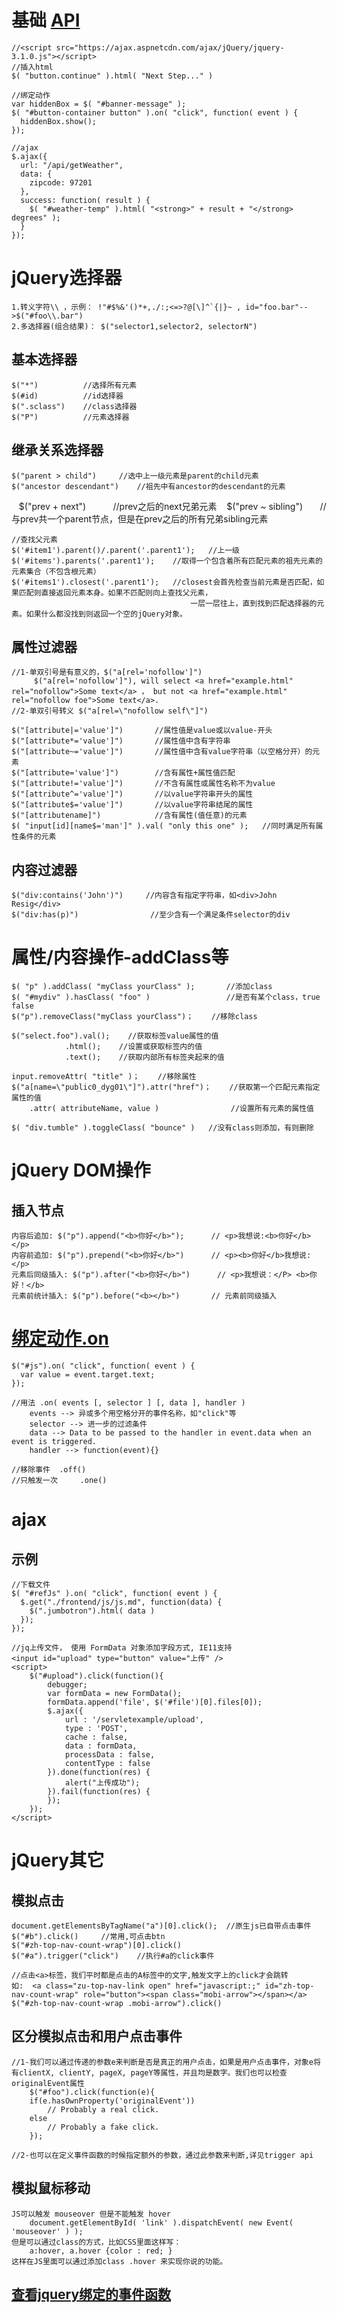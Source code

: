 # 基础 [API](http://api.jquery.com/)
	//<script src="https://ajax.aspnetcdn.com/ajax/jQuery/jquery-3.1.0.js"></script>
	//插入html
	$( "button.continue" ).html( "Next Step..." )

	//绑定动作
	var hiddenBox = $( "#banner-message" );
	$( "#button-container button" ).on( "click", function( event ) {
	  hiddenBox.show();
	});

	//ajax
	$.ajax({
	  url: "/api/getWeather",
	  data: {
	    zipcode: 97201
	  },
	  success: function( result ) {
	    $( "#weather-temp" ).html( "<strong>" + result + "</strong> degrees" );
	  }
	});

# jQuery选择器
    1.转义字符\\ ，示例： !"#$%&'()*+,./:;<=>?@[\]^`{|}~ , id="foo.bar"-->$("#foo\\.bar")
    2.多选择器(组合结果)： $("selector1,selector2, selectorN")
## 基本选择器
    $("*")          //选择所有元素
    $(#id)          //id选择器
    $(".sclass")    //class选择器
    $("P")          //元素选择器
## 继承关系选择器
    $("parent > child")     //选中上一级元素是parent的child元素
    $("ancestor descendant")    //祖先中有ancestor的descendant的元素
    $("prev + next")            //prev之后的next兄弟元素
    $("prev ~ sibling")        //与prev共一个parent节点，但是在prev之后的所有兄弟sibling元素
	
	//查找父元素
	$('#item1').parent()/.parent('.parent1');	//上一级
	$('#items').parents('.parent1');	//取得一个包含着所有匹配元素的祖先元素的元素集合（不包含根元素）
	$('#items1').closest('.parent1');	//closest会首先检查当前元素是否匹配，如果匹配则直接返回元素本身。如果不匹配则向上查找父元素，
											一层一层往上，直到找到匹配选择器的元素。如果什么都没找到则返回一个空的jQuery对象。
    
  
## 属性过滤器
    //1-单双引号是有意义的，$("a[rel='nofollow']")
         $("a[rel='nofollow']"), will select <a href="example.html" rel="nofollow">Some text</a> ， but not <a href="example.html" rel="nofollow foe">Some text</a>.
    //2-单双引号转义 $("a[rel=\"nofollow self\"]")

    $("[attribute|='value']")       //属性值是value或以value-开头
    $("[attribute*='value']")       //属性值中含有字符串
    $("[attribute~='value']")       //属性值中含有value字符串（以空格分开）的元素
    $("[attribute='value']")        //含有属性+属性值匹配
    $("[attribute!='value']")       //不含有属性或属性名称不为value
    $("[attribute^='value']")       //以value字符串开头的属性
    $("[attribute$='value']")       //以value字符串结尾的属性
    $("[attributename]")            //含有属性(值任意)的元素
    $( "input[id][name$='man']" ).val( "only this one" );   //同时满足所有属性条件的元素
## 内容过滤器
    $("div:contains('John')")     //内容含有指定字符串，如<div>John Resig</div>
    $("div:has(p)")                //至少含有一个满足条件selector的div

# 属性/内容操作-addClass等
    $( "p" ).addClass( "myClass yourClass" );       //添加class
    $( "#mydiv" ).hasClass( "foo" )                 //是否有某个class，true false
    $("p").removeClass("myClass yourClass")；    //移除class

    $("select.foo").val();    //获取标签value属性的值
				.html();    //设置或获取标签内的值
				.text();	//获取内部所有标签夹起来的值
	
    input.removeAttr( "title" )；    //移除属性
    $("a[name=\"public0_dyg01\"]").attr("href")；    //获取第一个匹配元素指定属性的值
		.attr( attributeName, value )                //设置所有元素的属性值

    $( "div.tumble" ).toggleClass( "bounce" )   //没有class则添加，有则删除

# jQuery DOM操作
## 插入节点
	内容后追加: $("p").append("<b>你好</b>");		// <p>我想说:<b>你好</b></p>
	内容前追加: $("p").prepend("<b>你好</b>")		// <p><b>你好</b>我想说: </p>
	元素后同级插入: $("p").after("<b>你好</b>")		// <p>我想说：</P> <b>你好！</b>
	元素前统计插入: $("p").before("<b></b>") 		// 元素前同级插入

# [绑定动作.on](http://api.jquery.com/on/)
	$("#js").on( "click", function( event ) {
	  var value = event.target.text;
	});
    
	//用法 .on( events [, selector ] [, data ], handler )
		events --> 异或多个用空格分开的事件名称，如"click"等
		selector --> 进一步的过滤条件
		data --> Data to be passed to the handler in event.data when an event is triggered.
		handler --> function(event){}
    
	//移除事件	.off()
	//只触发一次 	.one()

# ajax
## 示例
	//下载文件
	$( "#refJs" ).on( "click", function( event ) {
	  $.get("./frontend/js/js.md", function(data) { 
	    $(".jumbotron").html( data )
	  });
	});
	
	//jq上传文件， 使用 FormData 对象添加字段方式, IE11支持
	<input id="upload" type="button" value="上传" />
	<script>
		$("#upload").click(function(){
			debugger;
			var formData = new FormData();
			formData.append('file', $('#file')[0].files[0]);
			$.ajax({
				url : '/servletexample/upload',
				type : 'POST',
				cache : false,
				data : formData,
				processData : false,
				contentType : false
			}).done(function(res) {
				alert("上传成功");
			}).fail(function(res) {
			});
		});
	</script>

# jQuery其它
## 模拟点击
	document.getElementsByTagName("a")[0].click();	//原生js已自带点击事件
	$("#b").click()		//常用,可点击btn
	$("#zh-top-nav-count-wrap")[0].click()
	$("#a").trigger("click")	//执行#a的click事件
	
	//点击<a>标签，我们平时都是点击的A标签中的文字,触发文字上的click才会跳转
	如:  <a class="zu-top-nav-link open" href="javascript:;" id="zh-top-nav-count-wrap" role="button"><span class="mobi-arrow"></span></a>
	$("#zh-top-nav-count-wrap .mobi-arrow").click()

## 区分模拟点击和用户点击事件
	//1-我们可以通过传递的参数e来判断是否是真正的用户点击，如果是用户点击事件，对象e将有clientX, clientY, pageX, pageY等属性，并且均是数字。我们也可以检查originalEvent属性
		$("#foo").click(function(e){  
		if(e.hasOwnProperty('originalEvent'))  
			// Probably a real click.  
		else  
			// Probably a fake click.  
		}); 
	
	//2-也可以在定义事件函数的时候指定额外的参数，通过此参数来判断,详见trigger api

## 模拟鼠标移动
    JS可以触发 mouseover 但是不能触发 hover
        document.getElementById( 'link' ).dispatchEvent( new Event( 'mouseover' ) );
    但是可以通过class的方式，比如CSS里面这样写：
        a:hover, a.hover {color : red; }
    这样在JS里面可以通过添加class .hover 来实现你说的功能。

## [查看jquery绑定的事件函数](http://sudodev.cn/detect-jquery-event-function-define/)
	
